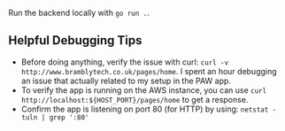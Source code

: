 Run the backend locally with `go run .`.

## Helpful Debugging Tips
- Before doing anything, verify the issue with curl: `curl -v http://www.bramblytech.co.uk/pages/home`. I spent an hour debugging an issue that actually related to my setup in the PAW app.
- To verify the app is running on the AWS instance, you can use `curl http://localhost:${HOST_PORT}/pages/home` to get a response.
- Confirm the app is listening on port 80 (for HTTP) by using: `netstat -tuln | grep ':80'`